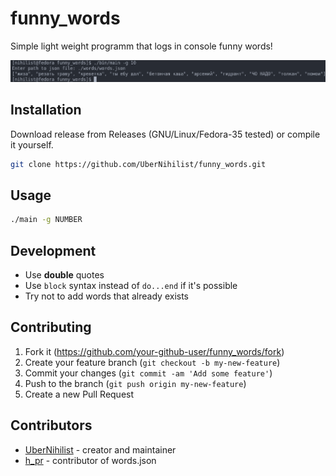# funny_words

Simple light weight programm that logs in console funny words!

![sample](./assets/images/sample.png)

## Installation

Download release from Releases (GNU/Linux/Fedora-35 tested) or compile it yourself.

```bash
git clone https://github.com/UberNihilist/funny_words.git
```

## Usage

```bash
./main -g NUMBER
```

## Development

* Use **double** quotes
* Use `block` syntax instead of `do...end` if it's possible
* Try not to add words that already exists

## Contributing

1. Fork it (<https://github.com/your-github-user/funny_words/fork>)
2. Create your feature branch (`git checkout -b my-new-feature`)
3. Commit your changes (`git commit -am 'Add some feature'`)
4. Push to the branch (`git push origin my-new-feature`)
5. Create a new Pull Request

## Contributors

- [UberNihilist](https://github.com/UberNihilist) - creator and maintainer
- [h_pr](https://github.com/hackers-pr) - contributor of words.json
